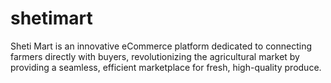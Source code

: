 # shetimart
Sheti Mart is an innovative eCommerce platform dedicated to connecting farmers directly with buyers, revolutionizing the agricultural market by providing a seamless, efficient marketplace for fresh, high-quality produce. 
